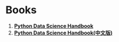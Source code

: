 # Books

1. [**Python Data Science Handbook**](https://github.com/lambda-xmu/Books/blob/master/python%20data%20science%20handbook.pdf)
2. [**Python Data Science Handbook(中文版)**](https://u20150046.ctfile.com/fs/20150046-376247720)
